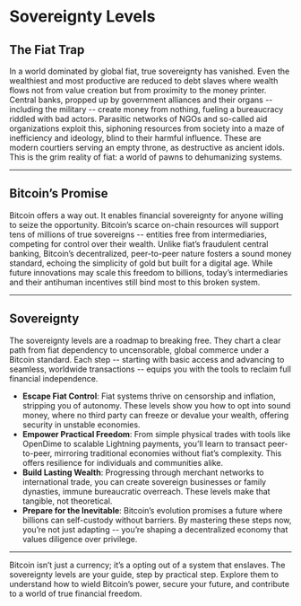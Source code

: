 # Sovereignty Levels
<!--

Lord Jesus Christ
Son of the living God
Have mercy on us, and save us

-->


## The Fiat Trap

In a world dominated by global fiat, true sovereignty has vanished. Even the wealthiest and most productive are reduced to debt slaves where wealth flows not from value creation but from proximity to the money printer. Central banks, propped up by government alliances and their organs -- including the military -- create money from nothing, fueling a bureaucracy riddled with bad actors. Parasitic networks of NGOs and so-called aid organizations exploit this, siphoning resources from society into a maze of inefficiency and ideology, blind to their harmful influence. These are modern courtiers serving an empty throne, as destructive as ancient idols. This is the grim reality of fiat: a world of pawns to dehumanizing systems.




---

## Bitcoin’s Promise
Bitcoin offers a way out. It enables financial sovereignty for anyone willing to seize the opportunity. Bitcoin’s scarce on-chain resources will support tens of millions of true sovereigns -- entities free from intermediaries, competing for control over their wealth. Unlike fiat’s fraudulent central banking, Bitcoin’s decentralized, peer-to-peer nature fosters a sound money standard, echoing the simplicity of gold but built for a digital age. While future innovations may scale this freedom to billions, today’s intermediaries and their antihuman incentives still bind most to this broken system.



---

## Sovereignty

The sovereignty levels are a roadmap to breaking free. They chart a clear path from fiat dependency to uncensorable, global commerce under a Bitcoin standard. Each step -- starting with basic access and advancing to seamless, worldwide transactions -- equips you with the tools to reclaim full financial independence.

- **Escape Fiat Control**: Fiat systems thrive on censorship and inflation, stripping you of autonomy. These levels show you how to opt into sound money, where no third party can freeze or devalue your wealth, offering security in unstable economies.
- **Empower Practical Freedom**: From simple physical trades with tools like OpenDime to scalable Lightning payments, you’ll learn to transact peer-to-peer, mirroring traditional economies without fiat’s complexity. This offers resilience for individuals and communities alike.
- **Build Lasting Wealth**: Progressing through merchant networks to international trade, you can create sovereign businesses or family dynasties, immune bureaucratic overreach. These levels make that tangible, not theoretical.
- **Prepare for the Inevitable**: Bitcoin’s evolution promises a future where billions can self-custody without barriers. By mastering these steps now, you’re not just adapting -- you’re shaping a decentralized economy that values diligence over privilege.



---

Bitcoin isn’t just a currency; it’s a opting out of a system that enslaves. The sovereignty levels are your guide, step by practical step. Explore them to understand how to wield Bitcoin’s power, secure your future, and contribute to a world of true financial freedom.




